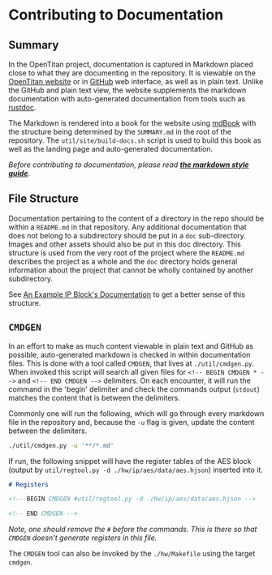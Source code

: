 # Contributing to Documentation

## Summary

In the OpenTitan project, documentation is captured in Markdown placed close to what they are documenting in the repository.
It is viewable on the [OpenTitan website](https://opentitan.org/) or in [GitHub](https://github.com/lowrisc/opentitan) web interface, as well as in plain text.
Unlike the GitHub and plain text view, the website supplements the markdown documentation with auto-generated documentation from tools such as [rustdoc][].

The Markdown is rendered into a book for the website using [mdBook][] with the structure being determined by the `SUMMARY.md` in the root of the repository.
The `util/site/build-docs.sh` script is used to build this book as well as the landing page and auto-generated documentation.

*Before contributing to documentation, please read **[the markdown style guide](../style_guides/markdown_usage_style.md)***.

## File Structure

Documentation pertaining to the content of a directory in the repo should be within a `README.md` in that repository.
Any additional documentation that does not belong to a subdirectory should be put in a `doc` sub-directory.
Images and other assets should also be put in this doc directory.
This structure is used from the very root of the project where the `README.md` describes the project as a whole and the `doc` directory holds general information about the project that cannot be wholly contained by another subdirectory.

See [An Example IP Block's Documentation](./example_ip_block.md) to get a better sense of this structure.

## `CMDGEN`

In an effort to make as much content viewable in plain text and GitHub as possible, auto-generated markdown is checked in within documentation files.
This is done with a tool called `CMDGEN`, that lives at `./util/cmdgen.py`.
When invoked this script will search all given files for `<!-- BEGIN CMDGEN * -->` and `<!-- END CMDGEN -->` delimiters.
On each encounter, it will run the command in the 'begin' delimiter and check the commands output (`stdout`) matches the content that is between the delimiters.

Commonly one will run the following, which will go through every markdown file in the repository and, because the `-u` flag is given, update the content between the delimiters.

```sh
./util/cmdgen.py -u '**/*.md'
```

If run, the following snippet will have the register tables of the AES block (output by `util/regtool.py -d ./hw/ip/aes/data/aes.hjson`) inserted into it.

````md
# Registers

<!-- BEGIN CMDGEN #util/regtool.py -d ./hw/ip/aes/data/aes.hjson -->

<!-- END CMDGEN -->
````

*Note, one should remove the `#` before the commands.
This is there so that `CMDGEN` doesn't generate registers in this file.*

The `CMDGEN` tool can also be invoked by the `./hw/Makefile` using the target `cmdgen`.

[mdBook]: https://rust-lang.github.io/mdBook/
[rustdoc]: https://doc.rust-lang.org/rustdoc/index.html
